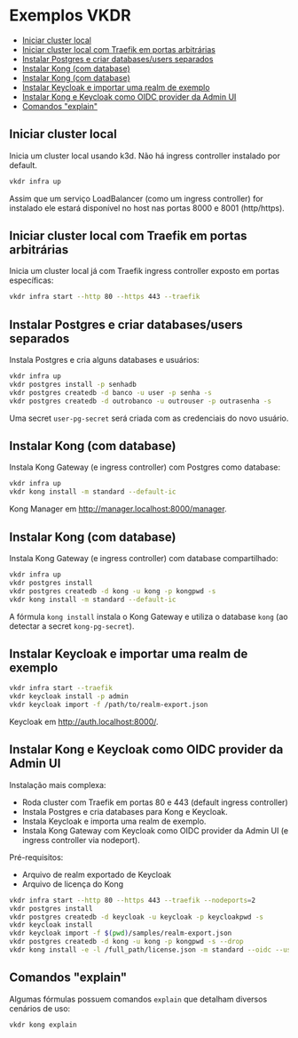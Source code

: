 # Exemplos VKDR <!-- omit in toc -->

- [Iniciar cluster local](#iniciar-cluster-local)
- [Iniciar cluster local com Traefik em portas arbitrárias](#iniciar-cluster-local-com-traefik-em-portas-arbitrárias)
- [Instalar Postgres e criar databases/users separados](#instalar-postgres-e-criar-databasesusers-separados)
- [Instalar Kong (com database)](#instalar-kong-com-database)
- [Instalar Kong (com database)](#instalar-kong-com-database-1)
- [Instalar Keycloak e importar uma realm de exemplo](#instalar-keycloak-e-importar-uma-realm-de-exemplo)
- [Instalar Kong e Keycloak como OIDC provider da Admin UI](#instalar-kong-e-keycloak-como-oidc-provider-da-admin-ui)
- [Comandos "explain"](#comandos-explain)

## Iniciar cluster local

Inicia um cluster local usando k3d. Não há ingress controller instalado por default.

```sh
vkdr infra up
```

Assim que um serviço LoadBalancer (como um ingress controller) for instalado ele estará disponível no host nas portas 8000 e 8001 (http/https).

## Iniciar cluster local com Traefik em portas arbitrárias

Inicia um cluster local já com Traefik ingress controller exposto em portas específicas:

```sh
vkdr infra start --http 80 --https 443 --traefik
```

## Instalar Postgres e criar databases/users separados

Instala Postgres e cria alguns databases e usuários:

```sh
vkdr infra up
vkdr postgres install -p senhadb
vkdr postgres createdb -d banco -u user -p senha -s
vkdr postgres createdb -d outrobanco -u outrouser -p outrasenha -s
```

Uma secret `user-pg-secret` será criada com as credenciais do novo usuário.

## Instalar Kong (com database)

Instala Kong Gateway (e ingress controller) com Postgres como database:

```sh
vkdr infra up
vkdr kong install -m standard --default-ic
```

Kong Manager em http://manager.localhost:8000/manager.

## Instalar Kong (com database)

Instala Kong Gateway (e ingress controller) com database compartilhado:

```sh
vkdr infra up
vkdr postgres install
vkdr postgres createdb -d kong -u kong -p kongpwd -s
vkdr kong install -m standard --default-ic
```

A fórmula `kong install` instala o Kong Gateway e utiliza o database `kong` (ao detectar a secret `kong-pg-secret`).

## Instalar Keycloak e importar uma realm de exemplo

```sh
vkdr infra start --traefik
vkdr keycloak install -p admin
vkdr keycloak import -f /path/to/realm-export.json
```

Keycloak em http://auth.localhost:8000/.

## Instalar Kong e Keycloak como OIDC provider da Admin UI

Instalação mais complexa:

- Roda cluster com Traefik em portas 80 e 443 (default ingress controller)
- Instala Postgres e cria databases para Kong e Keycloak.
- Instala Keycloak e importa uma realm de exemplo.
- Instala Kong Gateway com Keycloak como OIDC provider da Admin UI (e ingress controller via nodeport).

Pré-requisitos:

- Arquivo de realm exportado de Keycloak
- Arquivo de licença do Kong

```sh
vkdr infra start --http 80 --https 443 --traefik --nodeports=2
vkdr postgres install
vkdr postgres createdb -d keycloak -u keycloak -p keycloakpwd -s
vkdr keycloak install
vkdr keycloak import -f $(pwd)/samples/realm-export.json
vkdr postgres createdb -d kong -u kong -p kongpwd -s --drop
vkdr kong install -e -l /full_path/license.json -m standard --oidc --use-nodeport
```

## Comandos "explain"

Algumas fórmulas possuem comandos `explain` que detalham diversos cenários de uso:

```sh
vkdr kong explain
```
                                        
